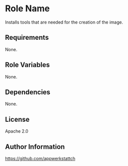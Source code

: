 Role Name
=========

Installs tools that are needed for the creation of the image.

Requirements
------------

None.

Role Variables
--------------

None.

Dependencies
------------

None.

License
-------

Apache 2.0

Author Information
------------------

https://github.com/appwerkstattch
